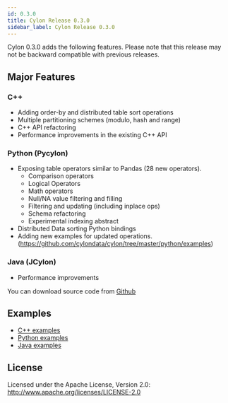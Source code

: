 ```yaml
---
id: 0.3.0
title: Cylon Release 0.3.0
sidebar_label: Cylon Release 0.3.0
---
```


Cylon 0.3.0 adds the following features. Please note that this release may not be backward
 compatible with previous releases.

## Major Features

### C++

- Adding order-by and distributed table sort operations
- Multiple partitioning schemes (modulo, hash and range)
- C++ API refactoring
- Performance improvements in the existing C++ API

### Python (Pycylon)

- Exposing table operators similar to Pandas (28 new operators).
  - Comparison operators
  - Logical Operators
  - Math operators
  - Null/NA value filtering and filling
  - Filtering and updating (including inplace ops)
  - Schema refactoring
  - Experimental indexing abstract
- Distributed Data sorting Python bindings
- Adding new examples for updated operations. (https://github.com/cylondata/cylon/tree/master/python/examples)


### Java (JCylon)

- Performance improvements

You can download source code from [Github](https://github.com/cylondata/cylon/releases)

## Examples

- [C++ examples](https://github.com/cylondata/cylon/tree/0.3.0/cpp/src/examples)
- [Python examples](https://github.com/cylondata/cylon/tree/0.3.0/python/examples)
- [Java examples](https://github.com/cylondata/cylon/tree/0.3.0/java/src/main/java/org/cylondata/cylon/examples)

## License

Licensed under the Apache License, Version 2.0: http://www.apache.org/licenses/LICENSE-2.0
